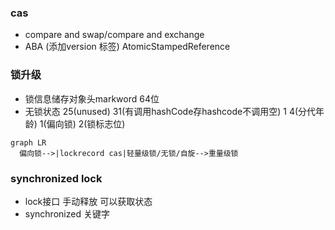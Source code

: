 ### cas
* compare and swap/compare and exchange
* ABA (添加version 标签) AtomicStampedReference

### 锁升级
* 锁信息储存对象头markword 64位
* 无锁状态
25(unused) 31(有调用hashCode存hashcode不调用空) 1 4(分代年龄) 1(偏向锁) 2(锁标志位)
```mermaid
graph LR
  偏向锁-->|lockrecord cas|轻量级锁/无锁/自旋-->重量级锁
```

### synchronized lock
* lock接口 手动释放 可以获取状态
* synchronized 关键字
